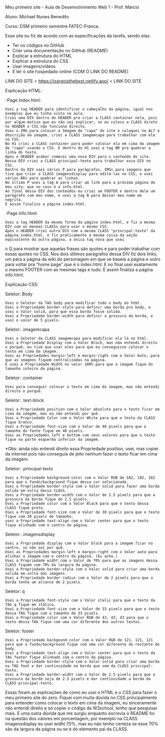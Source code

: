 Meu primeiro site - Aula de Desenvolvimento Web 1 - Prof. Márcio 

Aluno: Michael Nunes Benedito   

Curso: DSM primeiro semestre FATEC-Franca. 
  

Esse site eu fiz de acordo com as especificações da tarefa, sendo elas: 
- Ter os códigos no GitHub 
- Criar uma documentação no GitHub (README) 
- Explicar a estrutura do HTML 
- Explicar a estrutura do CSS 
- Usar imagens/vídeos 
- E ter o site hospedado online (COM O LINK DO README) 
  
LINK DO SITE > https://jzargoisthebest.netlify.app/ < LINK DO SITE

Explicação HTML: 
  

-Page index.html: 

    Usei a tag HEADER para identificar o cabeçalho da página, igual nos exemplos que eu tinha visto na aula. 
    Criei uma DIV dentro do HEADER pra criar a CLASS container nela, pois por algum motivo que eu não sei explicar, se eu coloco a CLASS direto no HEADER o CSS não funciona direito. 
    Usei o IMG para colocar a Imagem de "capa" do site e coloquei no ALT a descrição da imagem, criei a CLASS imagemcapa para trabalhar com ela no CSS. 
    No H1 criei a CLASS container para poder colocar ela em cima da imagem de "capa" usando o CSS. E dentro do H1 usei a tag BR pra quebrar a linha do texto. 
    Após o HEADER acabar comecei uma nova DIV para o conteúdo do site. Nessa DIV criei a CLASS principal-texto para trabalhar essa DIV no CSS. 
    Dentro da DIV usei vários P para parágrafos, IMGs para imagens que tive que criar a CLASS imagensdisplay para editá-las no CSS, e usei vários BRs para quebrar as linhas. 
    No último P usei a tag A para criar um link para a próxima página do meu site, que no caso é a info.html. 
    Ao final dessa DIV dos conteúdos eu criei um FOOTER e dentro dele um parágrafo com meu nome, e usei a tag B para deixar meu nome me negrito. 
    E assim finalizo a página index.html.   

-Page info.html: 

    Usei a tag HEADER da mesma forma da página index.html, e fiz a mesma DIV com as mesmas CLASSs para usar o mesmo CSS. 
    Após o HEADER criei outra DIV com a mesma CLASS "principal-texto" da página index.html, e fiz praticamente a mesma coisa da seção equivalente da outra página, a única tag nova que usei 
o Q para mostrar que aquelas frases são quotes e para poder trabalhar com essas quotes no CSS. 
    Nos dois últimos parágrafos dessa DIV fiz dois links, um para a página da wiki do personagem em que se baseia a página e outro para voltar pra "home page" que é o index.html. 
    E no final usei exatamente o mesmo FOOTER com as mesmas tags e tudo. 
    E assim finaliza a página info.html.   


Explicação CSS: 


  Seletor: Body 

    Usei o Seletor da TAG body para modificar todo o body do html. 
    Usei a Propriedade border-style para definir uma borda pro body, e usei o Valor solid, para que essa borda fosse sólida. 
    Usei a Propriedade border-width para definir a grossura da borda, e usei o valor de 5 pixels.   

Seletor: .imagemcapa 

    Usei o Seletor da CLASS imagemcapa para modificar ela lá no html.
    Usei a Propriedade Display com o Valor Block, mas não entendi direito o porquê, eu tive que usar eles para que eu conseguisse colocar o texto em cima da imagem. 
    Usei as Propriedades margin-left e margin-right com o Valor Auto, para que as imagens fiquem centralizadas na página. 
    E usei a Propriedade Width no valor 100% para que a imagem fique do tamanho inteiro da página.   

Seletor: .container 

    Usei para conseguir colocar o texto em cima da imagem, mas não entendi direito o porquê.   

Seletor: .text-block 

    Usei a Propriedade position com o Valor absolute para o texto ficar em cima da imagem, mas eu não entendi por quê. 
    Usei a Propriedade Color com o Valor White para que o texto da CLASS fique branco. 
    Usei a Propriedade font-size com o Valor de 40 pixels para que o tamanho do fonte fique em 40 pixels. 
    Usei as Propriedades left e bottom com seus valores para que o texto fique na parte esquerda inferior da imagem.
*Obs: ainda não entendi direito essa Propriedade position, usei, mas copiei da internet pois não conseguia de jeito nenhum fazer o texto ficar em cima da imagem. 

  Seletor: .principal-texto 

    Usei a Propriedade background-color com o Valor RGB de 182, 182, 182 para que o fundo/background fique dessa cor selecionada. 
    Usei a Propriedade border-style com o Valor solid para fazer uma borda solida em volta dessa CLASS. 
    Usei a Propriedade border-width com o Valor de 2.5 pixels para que a grossura da borda fique de 2.5 pixels. 
    Usei a Propriedade color com o Valor Black para que o texto dessa CLASS fique preto. 
    Usei a Propriedade font-size com o Valor de 30 pixels para que o texto fique com 30 pixels de tamanho. 
    usei a Propriedade text-align com o Valor center para que o texto fique alinhado com o centro da página.   

Seletor: .imagensdisplay  

    Usei a Propriedade display com o Valor block para a imagem ficar no centro, só não sei por quê. 
    Usei as Propriedades margin-left e margin-right com o Valor auto para alinhar a imagem com o centro da página. (Eu acho.) 
    Usei a Propriedade widht com o Valor de 70% para que as imagens dessa CLASS fiquem com 70% da largura da página. 
    Usei a Propriedade border-style com o Valor solid para criar uma borda solida em volta das imagens. 
    Usei a Propriedade border-radius com o Valor de 2 pixels para que a borda tenha um alcance de 2 pixels.   

Seletor: q  

    Usei a Propriedade font-style com o Valor italic para que o texto da TAG q fique em itálico. 
    Usei a Propriedade font-size com o Valor de 33 pixels para que o texto dessa TAG fique com o tamanho de 33 pixels. 
    Usei a Propriedade color com o Valor RGB de 43, 43, 43 para que o texto dessa TAG fique com uma cor diferente dos outros textos.   

Seletor: footer 

    Usei a Propriedade backgound-color com o Valor RGB de 121, 121, 121 para que o fundo/background fique com uma cor diferente do restante do body. 
    Usei a Propriedade text-align com o Valor center para que o texto da TAG footer fique alinhado com o centro da página. 
    Usei a Propriedade border-style com o Valor solid para criar uma borda na TAG foot e dar continuidade na borda que vem da CLASS principal-texto. 
    Usei a Propriedade border-widht com o Valor de 2.5 pixels para que a grossura da borda seja de 2.5 pixels e dar continuidade a borda da CLASS principal-texto.  

  

Essas foram as explicações de como eu usei o HTML e o CSS para fazer o meu primeiro site do zero. Fiquei com muita dúvida no CSS principalmente para entender como 
colocar o texto em cima da imagem, eu sinceramente não entendi direito e só copiei o código da W3school, tenho que pesquisar mais. E uma outra dúvida que me surgiu enquanto 
escrevia o README foi na questão dos valores em porcentagem, por exemplo na CLASS imagensdisplay eu usei widht 70%, mas eu não tenho certeza se esse 70% são da largura 
da página ou se é do elemento pai da CLASS. 
